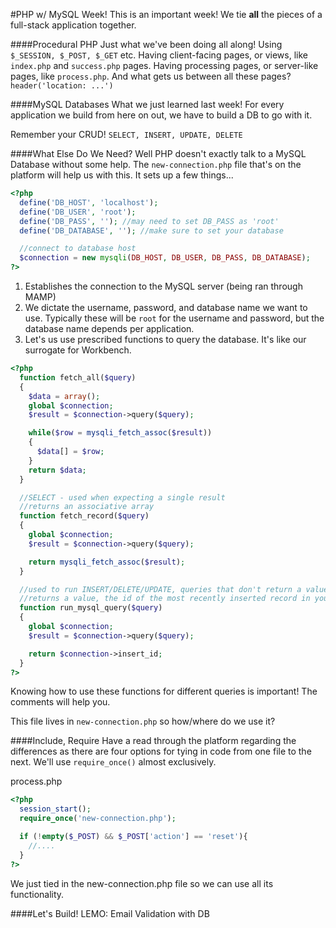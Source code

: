 #PHP w/ MySQL Week!
This is an important week! We tie **all** the pieces of a full-stack application together.

####Procedural PHP
Just what we've been doing all along!  Using `$_SESSION, $_POST, $_GET` etc.  Having client-facing pages, or views, like `index.php` and `success.php` pages.  Having processing pages, or server-like pages, like `process.php`.  And what gets us between all these pages? `header('location: ...')`

####MySQL Databases
What we just learned last week!  For every application we build from here on out, we have to build a DB to go with it.

Remember your CRUD! `SELECT, INSERT, UPDATE, DELETE`

####What Else Do We Need?
Well PHP doesn't exactly talk to a MySQL Database without some help.  The `new-connection.php` file that's on the platform will help us with this.  It sets up a few things...

```php
<?php
  define('DB_HOST', 'localhost');
  define('DB_USER', 'root');
  define('DB_PASS', ''); //may need to set DB_PASS as 'root'
  define('DB_DATABASE', ''); //make sure to set your database

  //connect to database host
  $connection = new mysqli(DB_HOST, DB_USER, DB_PASS, DB_DATABASE);
?>
```

1. Establishes the connection to the MySQL server (being ran through MAMP)
2. We dictate the username, password, and database name we want to use.  Typically these will be `root` for the username and password, but the database name depends per application.
3. Let's us use prescribed functions to query the database.  It's like our surrogate for Workbench.

```php
<?php
  function fetch_all($query)
  {
    $data = array();
    global $connection;
    $result = $connection->query($query);

    while($row = mysqli_fetch_assoc($result))
    {
      $data[] = $row;
    }
    return $data;
  }

  //SELECT - used when expecting a single result
  //returns an associative array
  function fetch_record($query)
  {
    global $connection;
    $result = $connection->query($query);

    return mysqli_fetch_assoc($result);
  }

  //used to run INSERT/DELETE/UPDATE, queries that don't return a value
  //returns a value, the id of the most recently inserted record in your database
  function run_mysql_query($query)
  {
    global $connection;
    $result = $connection->query($query);

    return $connection->insert_id;
  }
?>
```
Knowing how to use these functions for different queries is important!  The comments will help you.

This file lives in `new-connection.php` so how/where do we use it?

####Include, Require
Have a read through the platform regarding the differences as there are four options for tying in code from one file to the next.  We'll use `require_once()` almost exclusively.

process.php
```php
<?php
  session_start();
  require_once('new-connection.php');

  if (!empty($_POST) && $_POST['action'] == 'reset'){
    //....
  }
?>
```
We just tied in the new-connection.php file so we can use all its functionality.

####Let's Build! LEMO: Email Validation with DB
